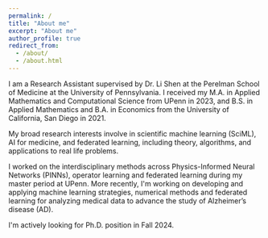 ```yaml
---
permalink: /
title: "About me"
excerpt: "About me"
author_profile: true
redirect_from: 
  - /about/
  - /about.html
---
```


I am a Research Assistant supervised by Dr. Li Shen at the Perelman School of Medicine at the University of Pennsylvania. I received my M.A. in Applied Mathematics and Computational Science from UPenn in 2023, and B.S. in Applied Mathematics and B.A. in Economics from the University of California, San Diego in 2021.

My broad research interests involve in scientific machine learning (SciML), AI for medicine, and federated learning, including theory, algorithms, and applications to real life problems. 

I worked on the interdisciplinary methods across Physics-Informed Neural Networks (PINNs), operator learning and federated learning during my master period at UPenn. More recently, I'm working on developing and applying machine learning strategies, numerical methods and federated learning for analyzing medical data to advance the study of Alzheimer’s disease (AD).  

I'm actively looking for Ph.D. position in Fall 2024.
